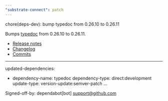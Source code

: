 ```yaml
---
"substrate-connect": patch
---
```


chore(deps-dev): bump typedoc from 0.26.10 to 0.26.11

Bumps [typedoc](https://github.com/TypeStrong/TypeDoc) from 0.26.10 to 0.26.11.
- [Release notes](https://github.com/TypeStrong/TypeDoc/releases)
- [Changelog](https://github.com/TypeStrong/typedoc/blob/master/CHANGELOG.md)
- [Commits](https://github.com/TypeStrong/TypeDoc/compare/v0.26.10...v0.26.11)

---
updated-dependencies:
- dependency-name: typedoc
  dependency-type: direct:development
  update-type: version-update:semver-patch
...

Signed-off-by: dependabot[bot] <support@github.com>
